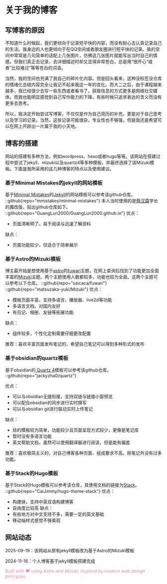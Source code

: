 # 关于我的博客
## 写博客的原因
不知道什么时候起，我们更倾向于记录短平快的内容，而没有耐心去认真记录自己的生活。我身边的人也更倾向于在QQ空间或者朋友圈进行短平快的记录。我的空间中常常是几句简单的话配上几张图片，仿佛这几张图片就能写出当时自己的情感。但我们真正去记录，去详细描述时却又显得非常苍白，总是用“很开心”或者“比较难过”等等苍白的词语。

当然，我的空间也充满了我自己的碎片化内容。但是回头看来，这种没标签没仓库的情绪化总结内容完全让我记不起来我这一年的变化。而大二之后，由于课程越来越多，我已经很少去写一些东西或者看书了。获取信息的方式更多是网络社交媒体。而我也能明显感觉到自己写作能力的下降，有些时候只追求表达的含义而没有更多去思考。

所以，我决定开始尝试写博客，不仅仅是作为自己简历的补充，更是对于自己思考以及学习的记录。当然，这些记录可能很杂，专业性也不够强，但是我还是希望可以在网上开辟出一片属于我的小天地。
## 博客的搭建
网站的搭建有多种方法，例如wordpress、hexo或者hugo等等。该网站在搭建过程中尝试了jekyll、mizuki以及quartz4等多种模板，并最终选择了该Mizuki模板。下面是我所采用的这几种博客的特点以及使用建议。
### 基于Minimal Mistakes的jekyll的网站模板
基于[Minimal Mistakes](https://mademistakes.com/)的[Jekyll](https://jekyllrb.com/)的网站模板可以参考该github仓库。
::github{repo="mmistakes/minimal-mistakes"}
本人当时使用的是[蔡汉霖](https://caihanlin.com/)学长的魔改版，贴出github仓库如下。
::github{repo="GuangLun2000/GuangLun2000.github.io"}
优点：
- 页面清晰明了，易于阅读与迅速了解资料

缺点：
- 页面功能较少，仅适合于简单展示
### 基于Astro的Mizuki模板
博主最开始是想使用基于[astro](https://docs.astro.build/en/getting-started/)的[fuwari](https://github.com/saicaca/fuwari/)主题，在网上查询后找到了功能更加全面丰富的[Mizuki](https://docs.mizuki.mysqil.com/)主题。两个主题使用人数都较多，功能也较为全面。这两个主题可以参考以下仓库。
::github{repo="saicaca/fuwari"}
::github{repo="matsuzaka-yuki/Mizuki"}
优点：
- 模板页面丰富，支持多语言、播放器、live2d等功能
- 多语言文档，对国内友好
- 有日记、相册、友链等拓展功能

缺点：
- 组件较多，个性化定制需要仔细更改配置

推荐：喜欢丰富页面发布笔记的，希望自己笔记可以得到多种形式的发布
### 基于obsidian的quartz模板
基于obsidian的[ Quartz 4](https://quartz.jzhao.xyz/)模板可以参考该github仓库。
::github{repo="jackyzha0/quartz"}

优点：
- 可以与obsidian无缝衔接，支持双链与链接小窗预览
- 可以配合obsidian的同步进行实时撰写
- 可以与obsidian git进行联动实时上传笔记

缺点：
- 给的模板较为简单，功能较少且页面呈现方式较少，更像是笔记库
- 暂时没有多语言功能
- 英文帮助文档，虽然可以使用翻译器进行阅读，但是能有偏差

推荐：喜欢极简主义的，对自己博客各种页面、组成要求不高。除笔记外没有过多功能。

### 基于Stack的Hugo模板
基于Stack的Hugo模板可以参考该仓库，其使用文档的链接为[Stack](https://stack.jimmycai.com/)。
::github{repo="CaiJimmy/hugo-theme-stack"}
优点：
- 构建快，支持中英双语构建博客
- 自由度比较高
缺点：
- 有些地方对中文支持不多，需要一定的英文基础
- 移动端样式感觉不够美观

## 网站动态
2025-09-19：该网站从原有jekyll模板改为基于Astro的Mizuki模板

2024-11-16：个人博客基于jekyll模板搭建完成

<span style="color:#ee88b1">*Built with ❤️ using Astro and Mizuki, inspired by modern web design principles.*</span>